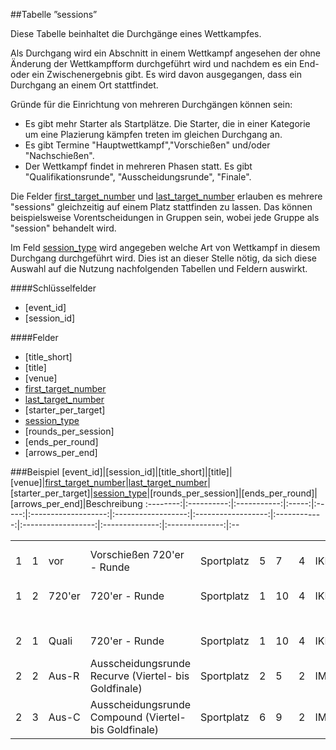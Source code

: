 ##Tabelle ”sessions”

Diese Tabelle beinhaltet die Durchgänge eines Wettkampfes. 

Als Durchgang wird ein Abschnitt in einem Wettkampf angesehen der ohne Änderung der Wettkampfform durchgeführt wird und nachdem es ein End- oder ein Zwischenergebnis gibt. Es wird davon ausgegangen, dass ein Durchgang an einem Ort stattfindet.

Gründe für die Einrichtung von mehreren Durchgängen können sein:

* Es gibt mehr Starter als Startplätze. Die Starter, die in einer Kategorie um eine Plazierung kämpfen treten im gleichen Durchgang an.
* Es gibt Termine "Hauptwettkampf","Vorschießen" und/oder "Nachschießen".
* Der Wettkampf findet in mehreren Phasen statt. Es gibt "Qualifikationsrunde", "Ausscheidungsrunde", "Finale".

Die Felder [first_target_number] und [last_target_number] erlauben es mehrere "sessions" gleichzeitig auf einem Platz stattfinden zu lassen. Das können beispielsweise Vorentscheidungen in Gruppen sein, wobei jede Gruppe als "session" behandelt wird.

Im Feld [session_type] wird angegeben welche Art von Wettkampf in diesem Durchgang durchgeführt wird. Dies ist an dieser Stelle nötig, da sich diese Auswahl auf die Nutzung nachfolgenden Tabellen und Feldern auswirkt.

####Schlüsselfelder

* [event_id]
* [session_id]

####Felder

* [title_short]
* [title]
* [venue]
* [first_target_number]
* [last_target_number]
* [starter_per_target]
* [session_type]
* [rounds_per_session]
* [ends_per_round]
* [arrows_per_end]


###Beispiel
[event_id]|[session_id]|[title_short]|[title]|[venue]|[first_target_number]|[last_target_number]|[starter_per_target]|[session_type]|[rounds_per_session]|[ends_per_round]|[arrows_per_end]|Beschreibung
:--------:|:----------:|:-----------:|:-----:|:-----:|:-------------------:|:------------------:|:------------------:|:------------:|:------------------:|:--------------:|:--------------:|:--

<table>
<tr>
  <td>1</td>
  <td>1</td>
  <td>vor</td>
  <td>Vorschießen 720'er - Runde</td>
  <td>Sportplatz</td>
  <td>5</td>
  <td>7</td>
  <td>4</td>
  <td>IKR</td>
  <td>Vorschießen für die Meisterschaft mit 10 Scheiben </td>
</tr>
<tr>
  <td>1</td>
  <td>2</td>
  <td>720'er</td>
  <td>720'er - Runde</td>
  <td>Sportplatz</td>
  <td>1</td>
  <td>10</td>
  <td>4</td>
  <td>IKR</td>
  <td>Meisterschaft mit 10 Scheiben </td>
</tr>
<tr>
  <td colspan="9">&nbsp;</td>
</tr>
<tr>
  <td>2</td>
  <td>1</td>
  <td>Quali</td>
  <td>720'er - Runde</td>
  <td>Sportplatz</td>
  <td>1</td>
  <td>10</td>
  <td>4</td>
  <td>IKR</td>
  <td>Qualifikationsphase auf zehn Scheiben</td>
</tr>
<tr>
  <td>2</td>
  <td>2</td>
  <td>Aus-R</td>
  <td>Ausscheidungsrunde Recurve (Viertel- bis Goldfinale)</td>
  <td>Sportplatz</td>
  <td>2</td>
  <td>5</td>
  <td>2</td>
  <td>IMP</td>
  <td>Ausscheidungsrunde Recurve auf Scheibe 2 bis 5</td>
</tr>
<tr>
  <td>2</td>
  <td>3</td>
  <td>Aus-C</td>
  <td>Ausscheidungsrunde Compound (Viertel- bis Goldfinale)</td>
  <td>Sportplatz</td>
  <td>6</td>
  <td>9</td>
  <td>2</td>
  <td>IMR</td>
  <td>Ausscheidungsrunde Compound auf Scheibe 6 bis 9</td>
</tr>
</table>

[session_type]: kapitel_07_s.md#session_type
[first_target_number]: kapitel_07_n.md#number_of_targets
[last_target_number]: kapitel_07_n.md#number_of_targets
